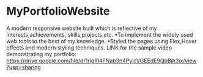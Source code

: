 # MyPortfolioWebsite

A modern responsive website built which is reflective of my interests,achievements, skills,projects,etc.
•To implement the widely used web tools to the best of my knowledge.
•Styled the pages using Flex,Hover effects and modern styling techniques.
LINK for the sample video demonstrating my portfolio:
https://drive.google.com/file/d/1rlgRl4FNab3n4PylcVGEEdE9QbBjh3ix/view?usp=sharing
